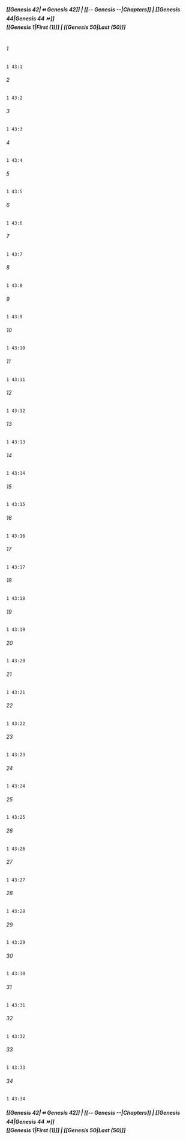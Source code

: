 
##### **[[Genesis 42|⏪ Genesis 42]] | [[-- Genesis --|Chapters]] | [[Genesis 44|Genesis 44 ⏩]]**<br>**[[Genesis 1|First (1)]] | [[Genesis 50|Last (50)]]**<br><br>

###### 1
``` verse
1 43:1
```
###### 2
``` verse
1 43:2
```
###### 3
``` verse
1 43:3
```
###### 4
``` verse
1 43:4
```
###### 5
``` verse
1 43:5
```
###### 6
``` verse
1 43:6
```
###### 7
``` verse
1 43:7
```
###### 8
``` verse
1 43:8
```
###### 9
``` verse
1 43:9
```
###### 10
``` verse
1 43:10
```
###### 11
``` verse
1 43:11
```
###### 12
``` verse
1 43:12
```
###### 13
``` verse
1 43:13
```
###### 14
``` verse
1 43:14
```
###### 15
``` verse
1 43:15
```
###### 16
``` verse
1 43:16
```
###### 17
``` verse
1 43:17
```
###### 18
``` verse
1 43:18
```
###### 19
``` verse
1 43:19
```
###### 20
``` verse
1 43:20
```
###### 21
``` verse
1 43:21
```
###### 22
``` verse
1 43:22
```
###### 23
``` verse
1 43:23
```
###### 24
``` verse
1 43:24
```
###### 25
``` verse
1 43:25
```
###### 26
``` verse
1 43:26
```
###### 27
``` verse
1 43:27
```
###### 28
``` verse
1 43:28
```
###### 29
``` verse
1 43:29
```
###### 30
``` verse
1 43:30
```
###### 31
``` verse
1 43:31
```
###### 32
``` verse
1 43:32
```
###### 33
``` verse
1 43:33
```
###### 34
``` verse
1 43:34
```

##### **[[Genesis 42|⏪ Genesis 42]] | [[-- Genesis --|Chapters]] | [[Genesis 44|Genesis 44 ⏩]]**<br>**[[Genesis 1|First (1)]] | [[Genesis 50|Last (50)]]**

